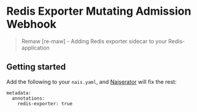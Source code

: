 Redis Exporter Mutating Admission Webhook
=========================================

> Remaw [re-maw] - Adding Redis exporter sidecar to your Redis-application

## Getting started

Add the following to your `nais.yaml`, and [Naiserator]() will fix the rest:
```
metadata:
  annotations:
    redis-exporter: true
```
